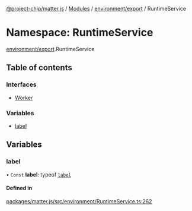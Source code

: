 [@project-chip/matter.js](../README.md) / [Modules](../modules.md) / [environment/export](environment_export.md) / RuntimeService

# Namespace: RuntimeService

[environment/export](environment_export.md).RuntimeService

## Table of contents

### Interfaces

- [Worker](../interfaces/environment_export.RuntimeService.Worker.md)

### Variables

- [label](environment_export.RuntimeService.md#label)

## Variables

### label

• `Const` **label**: typeof [`label`](environment_export.RuntimeService.md#label)

#### Defined in

[packages/matter.js/src/environment/RuntimeService.ts:262](https://github.com/project-chip/matter.js/blob/0c058ae17fdba4c0b89b8b13c309011d51782299/packages/matter.js/src/environment/RuntimeService.ts#L262)
